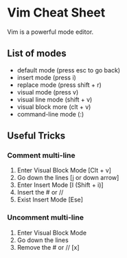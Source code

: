 # Vim Cheat Sheet
Vim is a powerful mode editor.

## List of modes
- default mode (press esc to go back)
- insert mode (press i)
- replace mode (press shift + r)
- visual mode (press v)
- visual line mode (shift + v)
- visual block more (clt + v)
- command-line mode (:) 

## Useful Tricks
### Comment multi-line
1. Enter Visual Block Mode [Clt + v]
1. Go down the lines [j or down arrow]
1. Enter Insert Mode [I (Shift + i)]
1. Insert the # or // 
1. Exist Insert Mode [Ese]

### Uncomment multi-line
1. Enter Visual Block Mode
1. Go down the lines
1. Remove the # or // [x]